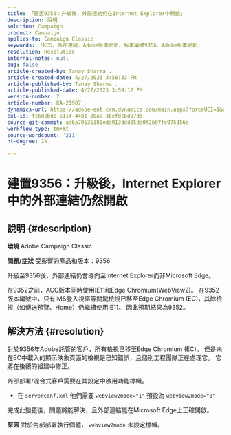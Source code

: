 ```yaml
---
title: 「建置9356：升級後，外部連結仍在Internet Explorer中開啟」
description: 說明
solution: Campaign
product: Campaign
applies-to: Campaign Classic
keywords: 「KCS、外部連結、Adobe版本更新、版本編號9356、Adobe版本更新」
resolution: Resolution
internal-notes: null
bug: false
article-created-by: Tanay Sharma .
article-created-date: 4/27/2023 3:58:33 PM
article-published-by: Tanay Sharma .
article-published-date: 4/27/2023 3:59:12 PM
version-number: 2
article-number: KA-21907
dynamics-url: https://adobe-ent.crm.dynamics.com/main.aspx?forceUCI=1&pagetype=entityrecord&etn=knowledgearticle&id=d3937e56-14e5-ed11-a7c7-6045bd0061cb
exl-id: fc6d2bd0-5114-4481-80ae-3befdcbd97d5
source-git-commit: aa6a79635380eda913ddd95da0f2b97fc975356e
workflow-type: tm+mt
source-wordcount: '211'
ht-degree: 1%

---
```


# 建置9356：升級後，Internet Explorer中的外部連結仍然開啟

## 說明 {#description}

<b>環境 </b>
Adobe Campaign Classic

<b>問題/症狀</b>
受影響的產品和版本：9356

升級至9356後，外部連結仍會導向至Internet Explorer而非Microsoft Edge。

在9352之前，ACC版本同時使用IE11和Edge Chromium(WebView2)。 在9352版本編號中，只有IMS登入視窗等關鍵檢視已移至Edge Chromium (EC)，其餘檢視（如傳送預覽、Home）仍繼續使用IE11。 因此預期結果為9352。




## 解決方法 {#resolution}


對於9356年Adobe託管的客戶，所有檢視已移至Edge Chromium (EC)。 但是未在EC中載入的顯示映象頁面的檢視是已知錯誤，且個別工程團隊正在處理它。 它將在後續的組建中修正。

內部部署/混合式客戶需要在其設定中啟用功能標幟。

- 在 `serverconf.xml` 他們需要 `webview2mode="1"` 預設為 `webview2mode="0"`


完成此變更後，問題將能解決，且外部連結能在Microsoft Edge上正確開啟。

<b>原因</b>
對於內部部署執行個體， `webview2mode` 未設定標幟。
